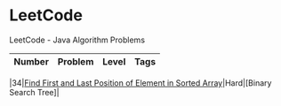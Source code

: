 # LeetCode
LeetCode - Java Algorithm Problems

| Number | Problem       | Level  | Tags |
|:------:|:--------------|:------:|:----:|

|34|[Find First and Last Position of Element in Sorted Array]()|Hard|[Binary Search Tree]|